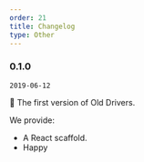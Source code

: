 ```yaml
---
order: 21
title: Changelog
type: Other
---
```


### 0.1.0

`2019-06-12`

💎 The first version of Old Drivers.

We provide:

- A React scaffold.
- Happy
